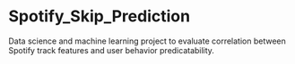 # Spotify_Skip_Prediction
Data science and machine learning project to evaluate correlation between Spotify track features and user behavior predicatability.
